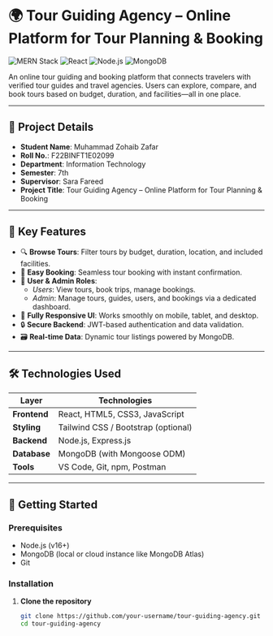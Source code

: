 # 🌍 Tour Guiding Agency – Online Platform for Tour Planning & Booking

![MERN Stack](https://img.shields.io/badge/MERN-Stack-000000?style=for-the-badge&logo=mongodb&logoColor=green)
![React](https://img.shields.io/badge/React-20232A?style=for-the-badge&logo=react&logoColor=61DAFB)
![Node.js](https://img.shields.io/badge/Node.js-339933?style=for-the-badge&logo=nodedotjs&logoColor=white)
![MongoDB](https://img.shields.io/badge/MongoDB-47A248?style=for-the-badge&logo=mongodb&logoColor=white)

An online tour guiding and booking platform that connects travelers with verified tour guides and travel agencies. Users can explore, compare, and book tours based on budget, duration, and facilities—all in one place.

---

## 📌 Project Details

- **Student Name**: Muhammad Zohaib Zafar  
- **Roll No.**: F22BINFT1E02099  
- **Department**: Information Technology  
- **Semester**: 7th  
- **Supervisor**: Sara Fareed  
- **Project Title**: Tour Guiding Agency – Online Platform for Tour Planning & Booking  

---

## 🌟 Key Features

- 🔍 **Browse Tours**: Filter tours by budget, duration, location, and included facilities.
- 📅 **Easy Booking**: Seamless tour booking with instant confirmation.
- 👤 **User & Admin Roles**: 
  - *Users*: View tours, book trips, manage bookings.
  - *Admin*: Manage tours, guides, users, and bookings via a dedicated dashboard.
- 📱 **Fully Responsive UI**: Works smoothly on mobile, tablet, and desktop.
- 🔒 **Secure Backend**: JWT-based authentication and data validation.
- 🗃️ **Real-time Data**: Dynamic tour listings powered by MongoDB.

---

## 🛠️ Technologies Used

| Layer       | Technologies                     |
|-------------|----------------------------------|
| **Frontend**| React, HTML5, CSS3, JavaScript   |
| **Styling** | Tailwind CSS / Bootstrap (optional) |
| **Backend** | Node.js, Express.js              |
| **Database**| MongoDB (with Mongoose ODM)      |
| **Tools**   | VS Code, Git, npm, Postman       |

---

## 🚀 Getting Started

### Prerequisites
- Node.js (v16+)
- MongoDB (local or cloud instance like MongoDB Atlas)
- Git

### Installation

1. **Clone the repository**
   ```bash
   git clone https://github.com/your-username/tour-guiding-agency.git
   cd tour-guiding-agency
